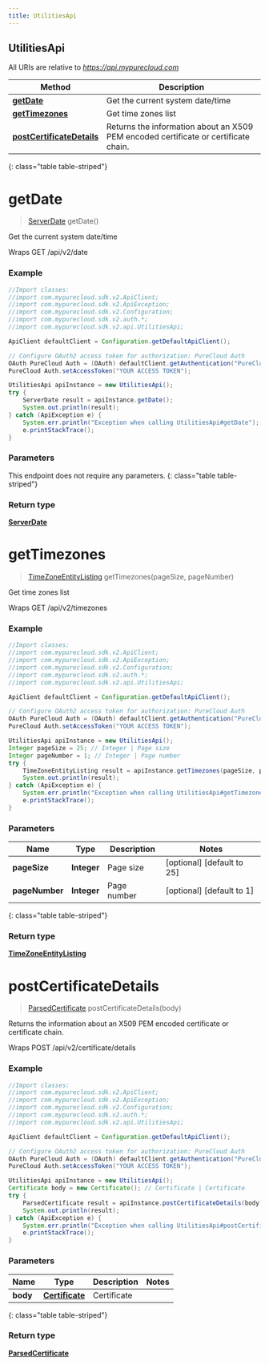 ```yaml
---
title: UtilitiesApi
---
```

## UtilitiesApi

All URIs are relative to *https://api.mypurecloud.com*

| Method | Description |
| ------------- | ------------- |
| [**getDate**](UtilitiesApi.html#getDate) | Get the current system date/time |
| [**getTimezones**](UtilitiesApi.html#getTimezones) | Get time zones list |
| [**postCertificateDetails**](UtilitiesApi.html#postCertificateDetails) | Returns the information about an X509 PEM encoded certificate or certificate chain. |
{: class="table table-striped"}

<a name="getDate"></a>

# **getDate**

> [ServerDate](ServerDate.html) getDate()

Get the current system date/time



Wraps GET /api/v2/date  

### Example

~~~java
//Import classes:
//import com.mypurecloud.sdk.v2.ApiClient;
//import com.mypurecloud.sdk.v2.ApiException;
//import com.mypurecloud.sdk.v2.Configuration;
//import com.mypurecloud.sdk.v2.auth.*;
//import com.mypurecloud.sdk.v2.api.UtilitiesApi;

ApiClient defaultClient = Configuration.getDefaultApiClient();

// Configure OAuth2 access token for authorization: PureCloud Auth
OAuth PureCloud Auth = (OAuth) defaultClient.getAuthentication("PureCloud Auth");
PureCloud Auth.setAccessToken("YOUR ACCESS TOKEN");

UtilitiesApi apiInstance = new UtilitiesApi();
try {
    ServerDate result = apiInstance.getDate();
    System.out.println(result);
} catch (ApiException e) {
    System.err.println("Exception when calling UtilitiesApi#getDate");
    e.printStackTrace();
}
~~~

### Parameters

This endpoint does not require any parameters.
{: class="table table-striped"}

### Return type

[**ServerDate**](ServerDate.html)

<a name="getTimezones"></a>

# **getTimezones**

> [TimeZoneEntityListing](TimeZoneEntityListing.html) getTimezones(pageSize, pageNumber)

Get time zones list



Wraps GET /api/v2/timezones  

### Example

~~~java
//Import classes:
//import com.mypurecloud.sdk.v2.ApiClient;
//import com.mypurecloud.sdk.v2.ApiException;
//import com.mypurecloud.sdk.v2.Configuration;
//import com.mypurecloud.sdk.v2.auth.*;
//import com.mypurecloud.sdk.v2.api.UtilitiesApi;

ApiClient defaultClient = Configuration.getDefaultApiClient();

// Configure OAuth2 access token for authorization: PureCloud Auth
OAuth PureCloud Auth = (OAuth) defaultClient.getAuthentication("PureCloud Auth");
PureCloud Auth.setAccessToken("YOUR ACCESS TOKEN");

UtilitiesApi apiInstance = new UtilitiesApi();
Integer pageSize = 25; // Integer | Page size
Integer pageNumber = 1; // Integer | Page number
try {
    TimeZoneEntityListing result = apiInstance.getTimezones(pageSize, pageNumber);
    System.out.println(result);
} catch (ApiException e) {
    System.err.println("Exception when calling UtilitiesApi#getTimezones");
    e.printStackTrace();
}
~~~

### Parameters


| Name | Type | Description  | Notes |
| ------------- | ------------- | ------------- | ------------- |
| **pageSize** | **Integer**| Page size | [optional] [default to 25] |
| **pageNumber** | **Integer**| Page number | [optional] [default to 1] |
{: class="table table-striped"}

### Return type

[**TimeZoneEntityListing**](TimeZoneEntityListing.html)

<a name="postCertificateDetails"></a>

# **postCertificateDetails**

> [ParsedCertificate](ParsedCertificate.html) postCertificateDetails(body)

Returns the information about an X509 PEM encoded certificate or certificate chain.



Wraps POST /api/v2/certificate/details  

### Example

~~~java
//Import classes:
//import com.mypurecloud.sdk.v2.ApiClient;
//import com.mypurecloud.sdk.v2.ApiException;
//import com.mypurecloud.sdk.v2.Configuration;
//import com.mypurecloud.sdk.v2.auth.*;
//import com.mypurecloud.sdk.v2.api.UtilitiesApi;

ApiClient defaultClient = Configuration.getDefaultApiClient();

// Configure OAuth2 access token for authorization: PureCloud Auth
OAuth PureCloud Auth = (OAuth) defaultClient.getAuthentication("PureCloud Auth");
PureCloud Auth.setAccessToken("YOUR ACCESS TOKEN");

UtilitiesApi apiInstance = new UtilitiesApi();
Certificate body = new Certificate(); // Certificate | Certificate
try {
    ParsedCertificate result = apiInstance.postCertificateDetails(body);
    System.out.println(result);
} catch (ApiException e) {
    System.err.println("Exception when calling UtilitiesApi#postCertificateDetails");
    e.printStackTrace();
}
~~~

### Parameters


| Name | Type | Description  | Notes |
| ------------- | ------------- | ------------- | ------------- |
| **body** | [**Certificate**](Certificate.html)| Certificate | |
{: class="table table-striped"}

### Return type

[**ParsedCertificate**](ParsedCertificate.html)

